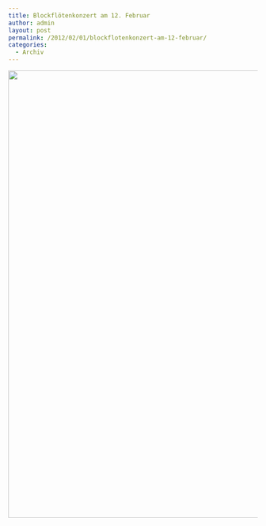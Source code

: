 ```yaml
---
title: Blockflötenkonzert am 12. Februar
author: admin
layout: post
permalink: /2012/02/01/blockflotenkonzert-am-12-februar/
categories:
  - Archiv
---
```

[<img src="http://www.ekg-heidelsheim.de/wp-content/uploads/2012/02/Blockfloetenkonzert-724x1024.jpg" alt="" title="Blockfloetenkonzert" width="640" height="905" class="alignleft size-large wp-image-735" />][1]

 [1]: http://www.ekg-heidelsheim.de/wp-content/uploads/2012/02/Blockfloetenkonzert.jpg